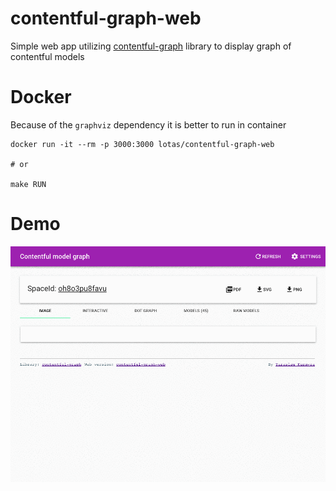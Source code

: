 # contentful-graph-web

Simple web app utilizing [contentful-graph](https://github.com/lotas/contentful-graph) library to display graph of contentful models

# Docker

Because of the `graphviz` dependency it is better to run in container

```
docker run -it --rm -p 3000:3000 lotas/contentful-graph-web

# or

make RUN
```

# Demo

![demo](./0PdNZbzP1t.gif)

